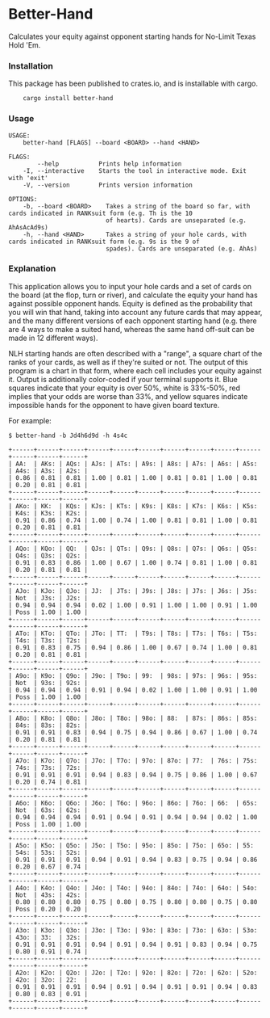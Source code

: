 # Better-Hand

Calculates your equity against opponent starting hands for No-Limit Texas Hold 'Em. 

### Installation

This package has been published to crates.io, and is installable with cargo.

```
	cargo install better-hand
```

### Usage

```
USAGE:
    better-hand [FLAGS] --board <BOARD> --hand <HAND>

FLAGS:
        --help           Prints help information
    -I, --interactive    Starts the tool in interactive mode. Exit with 'exit'
    -V, --version        Prints version information

OPTIONS:
    -b, --board <BOARD>    Takes a string of the board so far, with cards indicated in RANKsuit form (e.g. Th is the 10
                           of hearts). Cards are unseparated (e.g. AhAsAcAd9s)
    -h, --hand <HAND>      Takes a string of your hole cards, with cards indicated in RANKsuit form (e.g. 9s is the 9 of
                           spades). Cards are unseparated (e.g. AhAs)
```

### Explanation

This application allows you to input your hole cards and a set of cards on the board (at the flop, turn or river), and calculate the equity your hand has against possible opponent hands. Equity is defined as the probability that you will win that hand, taking into account any future cards that may appear, and the many different versions of each opponent starting hand (e.g. there are 4 ways to make a suited hand, whereas the same hand off-suit can be made in 12 different ways).

NLH starting hands are often described with a "range", a square chart of the ranks of your cards, as well as if they're suited or not. The output of this program is a chart in that form, where each cell includes your equity against it. Output is additionally color-coded if your terminal supports it. Blue squares indicate that your equity is over 50%, white is 33%-50%, red implies that your odds are worse than 33%, and yellow squares indicate impossible hands for the opponent to have given board texture.

For example: 

```
$ better-hand -b Jd4h6d9d -h 4s4c

+------+------+------+------+------+------+------+------+------+------+------+------+------+
| AA:  | AKs: | AQs: | AJs: | ATs: | A9s: | A8s: | A7s: | A6s: | A5s: | A4s: | A3s: | A2s: |
| 0.86 | 0.81 | 0.81 | 1.00 | 0.81 | 1.00 | 0.81 | 0.81 | 1.00 | 0.81 | 0.20 | 0.81 | 0.81 |
+------+------+------+------+------+------+------+------+------+------+------+------+------+
| AKo: | KK:  | KQs: | KJs: | KTs: | K9s: | K8s: | K7s: | K6s: | K5s: | K4s: | K3s: | K2s: |
| 0.91 | 0.86 | 0.74 | 1.00 | 0.74 | 1.00 | 0.81 | 0.81 | 1.00 | 0.81 | 0.20 | 0.81 | 0.81 |
+------+------+------+------+------+------+------+------+------+------+------+------+------+
| AQo: | KQo: | QQ:  | QJs: | QTs: | Q9s: | Q8s: | Q7s: | Q6s: | Q5s: | Q4s: | Q3s: | Q2s: |
| 0.91 | 0.83 | 0.86 | 1.00 | 0.67 | 1.00 | 0.74 | 0.81 | 1.00 | 0.81 | 0.20 | 0.81 | 0.81 |
+------+------+------+------+------+------+------+------+------+------+------+------+------+
| AJo: | KJo: | QJo: | JJ:  | JTs: | J9s: | J8s: | J7s: | J6s: | J5s: | Not  | J3s: | J2s: |
| 0.94 | 0.94 | 0.94 | 0.02 | 1.00 | 0.91 | 1.00 | 1.00 | 0.91 | 1.00 | Poss | 1.00 | 1.00 |
+------+------+------+------+------+------+------+------+------+------+------+------+------+
| ATo: | KTo: | QTo: | JTo: | TT:  | T9s: | T8s: | T7s: | T6s: | T5s: | T4s: | T3s: | T2s: |
| 0.91 | 0.83 | 0.75 | 0.94 | 0.86 | 1.00 | 0.67 | 0.74 | 1.00 | 0.81 | 0.20 | 0.81 | 0.81 |
+------+------+------+------+------+------+------+------+------+------+------+------+------+
| A9o: | K9o: | Q9o: | J9o: | T9o: | 99:  | 98s: | 97s: | 96s: | 95s: | Not  | 93s: | 92s: |
| 0.94 | 0.94 | 0.94 | 0.91 | 0.94 | 0.02 | 1.00 | 1.00 | 0.91 | 1.00 | Poss | 1.00 | 1.00 |
+------+------+------+------+------+------+------+------+------+------+------+------+------+
| A8o: | K8o: | Q8o: | J8o: | T8o: | 98o: | 88:  | 87s: | 86s: | 85s: | 84s: | 83s: | 82s: |
| 0.91 | 0.91 | 0.83 | 0.94 | 0.75 | 0.94 | 0.86 | 0.67 | 1.00 | 0.74 | 0.20 | 0.81 | 0.81 |
+------+------+------+------+------+------+------+------+------+------+------+------+------+
| A7o: | K7o: | Q7o: | J7o: | T7o: | 97o: | 87o: | 77:  | 76s: | 75s: | 74s: | 73s: | 72s: |
| 0.91 | 0.91 | 0.91 | 0.94 | 0.83 | 0.94 | 0.75 | 0.86 | 1.00 | 0.67 | 0.20 | 0.74 | 0.81 |
+------+------+------+------+------+------+------+------+------+------+------+------+------+
| A6o: | K6o: | Q6o: | J6o: | T6o: | 96o: | 86o: | 76o: | 66:  | 65s: | Not  | 63s: | 62s: |
| 0.94 | 0.94 | 0.94 | 0.91 | 0.94 | 0.91 | 0.94 | 0.94 | 0.02 | 1.00 | Poss | 1.00 | 1.00 |
+------+------+------+------+------+------+------+------+------+------+------+------+------+
| A5o: | K5o: | Q5o: | J5o: | T5o: | 95o: | 85o: | 75o: | 65o: | 55:  | 54s: | 53s: | 52s: |
| 0.91 | 0.91 | 0.91 | 0.94 | 0.91 | 0.94 | 0.83 | 0.75 | 0.94 | 0.86 | 0.20 | 0.67 | 0.74 |
+------+------+------+------+------+------+------+------+------+------+------+------+------+
| A4o: | K4o: | Q4o: | J4o: | T4o: | 94o: | 84o: | 74o: | 64o: | 54o: | Not  | 43s: | 42s: |
| 0.80 | 0.80 | 0.80 | 0.75 | 0.80 | 0.75 | 0.80 | 0.80 | 0.75 | 0.80 | Poss | 0.20 | 0.20 |
+------+------+------+------+------+------+------+------+------+------+------+------+------+
| A3o: | K3o: | Q3o: | J3o: | T3o: | 93o: | 83o: | 73o: | 63o: | 53o: | 43o: | 33:  | 32s: |
| 0.91 | 0.91 | 0.91 | 0.94 | 0.91 | 0.94 | 0.91 | 0.83 | 0.94 | 0.75 | 0.80 | 0.91 | 0.74 |
+------+------+------+------+------+------+------+------+------+------+------+------+------+
| A2o: | K2o: | Q2o: | J2o: | T2o: | 92o: | 82o: | 72o: | 62o: | 52o: | 42o: | 32o: | 22:  |
| 0.91 | 0.91 | 0.91 | 0.94 | 0.91 | 0.94 | 0.91 | 0.91 | 0.94 | 0.83 | 0.80 | 0.83 | 0.91 |
+------+------+------+------+------+------+------+------+------+------+------+------+------+
```
